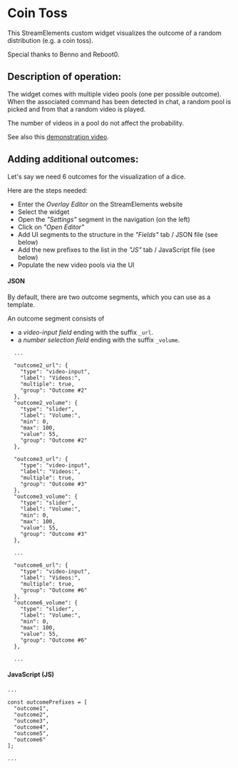 # Coin Toss
This StreamElements custom widget visualizes the outcome of a random distribution (e.g. a coin toss).

Special thanks to Benno and Reboot0.

## Description of operation:
The widget comes with multiple video pools (one per possible outcome).  
When the associated command has been detected in chat, a random pool is picked and from that a random video is played.

The number of videos in a pool do not affect the probability.

See also this [demonstration video](https://streamable.com/cqz1h0).

## Adding additional outcomes:
Let's say we need 6 outcomes for the visualization of a dice.

Here are the steps needed:
 - Enter the *Overlay Editor* on the StreamElements website
 - Select the widget
 - Open the *"Settings"* segment in the navigation (on the left)
 - Click on *"Open Editor"*
 - Add UI segments to the structure in the *"Fields"* tab / JSON file (see below)
 - Add the new prefixes to the list in the *"JS"* tab / JavaScript file (see below)
 - Populate the new video pools via the UI

#### JSON
By default, there are two outcome segments, which you can use as a template.

An outcome segment consists of
- a *video-input field* ending with the suffix `_url`.
- a *number selection field* ending with the suffix `_volume`.

```
  ...
  
  "outcome2_url": {
    "type": "video-input", 
    "label": "Videos:", 
    "multiple": true, 
    "group": "Outcome #2"
  }, 
  "outcome2_volume": {
    "type": "slider", 
    "label": "Volume:", 
    "min": 0, 
    "max": 100, 
    "value": 55, 
    "group": "Outcome #2"
  }, 
  
  "outcome3_url": {
    "type": "video-input", 
    "label": "Videos:", 
    "multiple": true, 
    "group": "Outcome #3"
  }, 
  "outcome3_volume": {
    "type": "slider", 
    "label": "Volume:", 
    "min": 0, 
    "max": 100, 
    "value": 55, 
    "group": "Outcome #3"
  }, 
  
  ...
  
  "outcome6_url": {
    "type": "video-input", 
    "label": "Videos:", 
    "multiple": true, 
    "group": "Outcome #6"
  }, 
  "outcome6_volume": {
    "type": "slider", 
    "label": "Volume:", 
    "min": 0, 
    "max": 100, 
    "value": 55, 
    "group": "Outcome #6"
  }, 
  
  ...
```

#### JavaScript (JS)
```
...

const outcomePrefixes = [
  "outcome1", 
  "outcome2",
  "outcome3",
  "outcome4",
  "outcome5",
  "outcome6"
];

...
```
